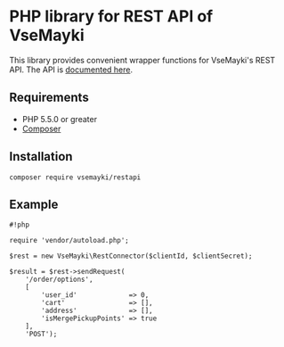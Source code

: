 # PHP library for REST API of VseMayki

This library provides convenient wrapper functions for VseMayki's REST API.
The API is [documented here](http://rest.vsemayki.ru/doc/index.html).
 
## Requirements
 
 - PHP 5.5.0 or greater
 - [Composer](https://getcomposer.org/)
 
## Installation

`composer require vsemayki/restapi`

## Example

```
#!php

require 'vendor/autoload.php';

$rest = new VseMayki\RestConnector($clientId, $clientSecret);

$result = $rest->sendRequest(
    '/order/options',
    [
        'user_id'             => 0,
        'cart'                => [],
        'address'             => [],
        'isMergePickupPoints' => true
    ],
    'POST');

```
